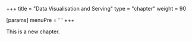 +++
title = "Data Visualisation and Serving"
type = "chapter"
weight = 90

[params]
  menuPre = '<i class="fa-solid fa-chart-simple"></i> '
+++

This is a new chapter.
